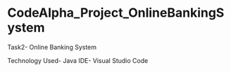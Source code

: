 # CodeAlpha_Project_OnlineBankingSystem

Task2- Online Banking System

Technology Used- Java 
IDE- Visual Studio Code
